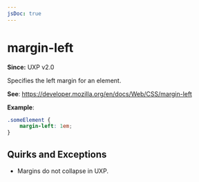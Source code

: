 ```yaml
---
jsDoc: true
---
```

# margin-left

**Since:**  UXP v2.0

Specifies the left margin for an element.

**See**: https://developer.mozilla.org/en/docs/Web/CSS/margin-left

**Example**:

```css
.someElement {
    margin-left: 1em;
}
```

## Quirks and Exceptions

* Margins do not collapse in UXP.